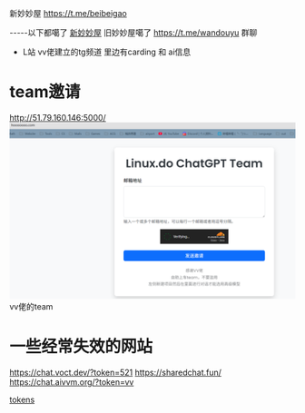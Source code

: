 新妙妙屋 https://t.me/beibeigao


-----以下都噶了
[新妙妙屋](https://t.me/guomibao) 旧妙妙屋噶了
https://t.me/wandouyu 群聊
- L站 vv佬建立的tg频道 里边有carding 和 ai信息


# team邀请
http://51.79.160.146:5000/
![alt text](image.png)vv佬的team


# 一些经常失效的网站
https://chat.voct.dev/?token=521
https://sharedchat.fun/
https://chat.aivvm.org/?token=vv

[tokens](https://discord.com/channels/1218507417533419531/1227635012925653012/threads/1372849024108859493)



 




 